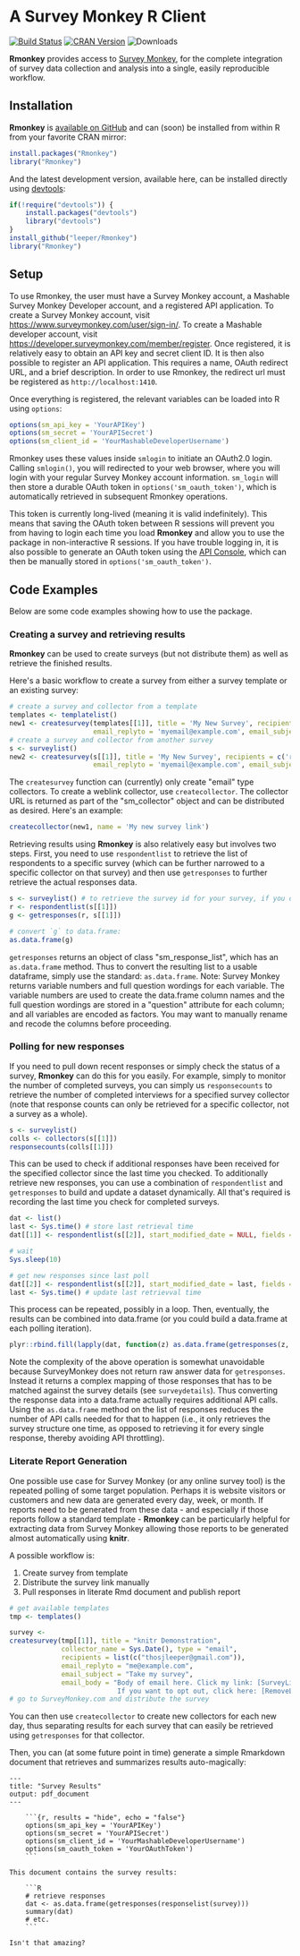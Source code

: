 # A Survey Monkey R Client #

[![Build Status](https://travis-ci.org/leeper/Rmonkey.png?branch=master)](https://travis-ci.org/leeper/Rmonkey)
[![CRAN Version](http://www.r-pkg.org/badges/version/Rmonkey)](http://cran.r-project.org/package=Rmonkey)
![Downloads](http://cranlogs.r-pkg.org/badges/Rmonkey)

**Rmonkey** provides access to [Survey Monkey](https://www.surveymonkey.com/), for the complete integration of survey data collection and analysis into a single, easily reproducible workflow.

## Installation ##

**Rmonkey** is [available on GitHub](http://github.com/leeper/Rmonkey) and can (soon) be installed from within R from your favorite CRAN mirror:

```R
install.packages("Rmonkey")
library("Rmonkey")
```

And the latest development version, available here, can be installed directly using  [devtools](http://cran.r-project.org/web/packages/devtools/index.html):

```R
if(!require("devtools")) {
    install.packages("devtools")
    library("devtools")
}
install_github("leeper/Rmonkey")
library("Rmonkey")
```

## Setup ##

To use Rmonkey, the user must have a Survey Monkey account, a Mashable Survey Monkey Developer account, and a registered API application. To create a Survey Monkey account, visit https://www.surveymonkey.com/user/sign-in/. To create a Mashable developer account, visit https://developer.surveymonkey.com/member/register. Once registered, it is relatively easy to obtain an API key and secret client ID. It is then also possible to register an API application. This requires a name, OAuth redirect URL, and a brief description. In order to use Rmonkey, the redirect url must be registered as `http://localhost:1410`.

Once everything is registered, the relevant variables can be loaded into R using `options`:

```R
options(sm_api_key = 'YourAPIKey')
options(sm_secret = 'YourAPISecret')
options(sm_client_id = 'YourMashableDeveloperUsername')
```

Rmonkey uses these values inside `smlogin` to initiate an OAuth2.0 login. Calling `smlogin()`, you will redirected to your web browser, where you will login with your regular Survey Monkey account information. `sm_login` will then store a durable OAuth token in `options('sm_oauth_token')`, which is automatically retrieved in subsequent Rmonkey operations.

This token is currently long-lived (meaning it is valid indefinitely). This means that saving the OAuth token between R sessions will prevent you from having to login each time you load **Rmonkey** and allow you to use the package in non-interactive R sessions. If you have trouble logging in, it is also possible to generate an OAuth token using the [API Console](https://developer.surveymonkey.com/api_console), which can then be manually stored in `options('sm_oauth_token')`. 

## Code Examples ##

Below are some code examples showing how to use the package.

### Creating a survey and retrieving results ###

**Rmonkey** can be used to create surveys (but not distribute them) as well as retrieve the finished results. 

Here's a basic workflow to create a survey from either a survey template or an existing survey:

```R
# create a survey and collector from a template
templates <- templatelist()
new1 <- createsurvey(templates[[1]], title = 'My New Survey', recipients = c('recipient1@example.com'),
                     email_replyto = 'myemail@example.com', email_subject = 'Take my survey!')
# create a survey and collector from another survey
s <- surveylist()
new2 <- createsurvey(s[[1]], title = 'My New Survey', recipients = c('recipient1@example.com'),
                     email_replyto = 'myemail@example.com', email_subject = 'Take my survey!')
```

The `createsurvey` function can (currently) only create "email" type collectors. To create a weblink collector, use `createcollector`. The collector URL is returned as part of the "sm_collector" object and can be distributed as desired. Here's an example:

```R
createcollector(new1, name = 'My new survey link')
```

Retrieving results using **Rmonkey** is also relatively easy but involves two steps. First, you need to use `respondentlist` to retrieve the list of respondents to a specific survey (which can be further narrowed to a specific collector on that survey) and then use `getresponses` to further retrieve the actual responses data.

```R
s <- surveylist() # to retrieve the survey id for your survey, if you don't already know it
r <- respondentlist(s[[1]])
g <- getresponses(r, s[[1]])

# convert `g` to data.frame:
as.data.frame(g)
```

`getresponses` returns an object of class "sm_response_list", which has an `as.data.frame` method. Thus to convert the resulting list to a usable dataframe, simply use the standard: `as.data.frame`. Note: Survey Monkey returns variable numbers and full question wordings for each variable. The variable numbers are used to create the data.frame column names and the full question wordings are stored in a "question" attribute for each column; and all variables are encoded as factors. You may want to manually rename and recode the columns before proceeding.


### Polling for new responses ###

If you need to pull down recent responses or simply check the status of a survey, **Rmonkey** can do this for you easily. For example, simply to monitor the number of completed surveys, you can simply us `responsecounts` to retrieve the number of completed interviews for a specified survey collector (note that response counts can only be retrieved for a specific collector, not a survey as a whole).


```R
s <- surveylist()
colls <- collectors(s[[1]])
responsecounts(colls[[1]])
```

This can be used to check if additional responses have been received for the specified collector since the last time you checked. To additionally retrieve new responses, you can use a combination of `respondentlist` and `getresponses` to build and update a dataset dynamically. All that's required is recording the last time you check for completed surveys.

```R
dat <- list()
last <- Sys.time() # store last retrieval time
dat[[1]] <- respondentlist(s[[2]], start_modified_date = NULL, fields = c("date_modified","status"))

# wait
Sys.sleep(10)

# get new responses since last poll
dat[[2]] <- respondentlist(s[[2]], start_modified_date = last, fields = c("date_modified","status"))
last <- Sys.time() # update last retrievval time
```

This process can be repeated, possibly in a loop. Then, eventually, the results can be combined into data.frame (or you could build a data.frame at each polling iteration).

```R
plyr::rbind.fill(lapply(dat, function(z) as.data.frame(getresponses(z, survey = s[[1]]))))
```

Note the complexity of the above operation is somewhat unavoidable because SurveyMonkey does not return raw answer data for `getresponses`. Instead it returns a complex mapping of those responses that has to be matched against the survey details (see `surveydetails`). Thus converting the response data into a data.frame actually requires additional API calls. Using the `as.data.frame` method on the list of responses reduces the number of API calls needed for that to happen (i.e., it only retrieves the survey structure one time, as opposed to retrieving it for every single response, thereby avoiding API throttling).


### Literate Report Generation ###

One possible use case for Survey Monkey (or any online survey tool) is the repeated polling of some target population. Perhaps it is website visitors or customers and new data are generated every day, week, or month. If reports need to be generated from these data - and especially if those reports follow a standard template - **Rmonkey** can be particularly helpful for extracting data from Survey Monkey allowing those reports to be generated almost automatically using **knitr**.

A possible workflow is:

 1. Create survey from template
 2. Distribute the survey link manually
 3. Pull responses in literate Rmd document and publish report

```R
# get available templates
tmp <- templates()

survey <- 
createsurvey(tmp[[1]], title = "knitr Demonstration", 
             collector_name = Sys.Date(), type = "email",
             recipients = list(c("thosjleeper@gmail.com")),
             email_replyto = "me@example.com", 
             email_subject = "Take my survey", 
             email_body = "Body of email here. Click my link: [SurveyLink].
                           If you want to opt out, click here: [RemoveLink]")
# go to SurveyMonkey.com and distribute the survey
```

You can then use `createcollector` to create new collectors for each new day, thus separating results for each survey that can easily be retrieved using `getresponses` for that collector.

Then, you can (at some future point in time) generate a simple Rmarkdown document that retrieves and summarizes results auto-magically:

```
---
title: "Survey Results"
output: pdf_document
---

    ```{r, results = "hide", echo = "false"}
    options(sm_api_key = 'YourAPIKey')
    options(sm_secret = 'YourAPISecret')
    options(sm_client_id = 'YourMashableDeveloperUsername')
    options(sm_oauth_token = 'YourOAuthToken')
    ```

This document contains the survey results:

    ```R
    # retrieve responses
    dat <- as.data.frame(getresponses(responselist(survey)))
    summary(dat)
    # etc.
    ```

Isn't that amazing?

```
